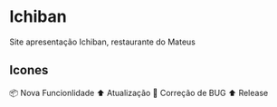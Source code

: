 # Ichiban
Site apresentação Ichiban, restaurante do Mateus

## Icones

:package: Nova Funcionlidade
:arrow_up: Atualização
:bug: Correção de BUG
:arrow_up: Release

